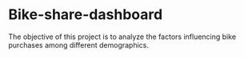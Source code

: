 # Bike-share-dashboard
The objective of this project is to analyze the factors influencing bike purchases among different demographics.
